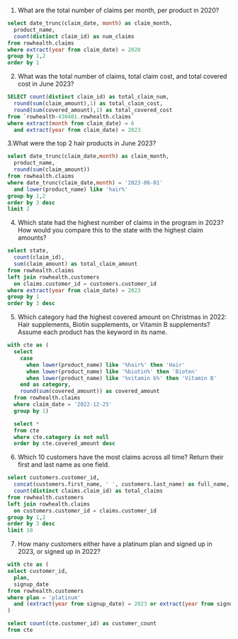 1. What are the total number of claims per month, per product in 2020?

```sql
select date_trunc(claim_date, month) as claim_month,
  product_name,
  count(distinct claim_id) as num_claims
from rowhealth.claims
where extract(year from claim_date) = 2020
group by 1,2
order by 1
```

2. What was the total number of claims, total claim cost, and total covered cost in June 2023?

```sql
SELECT count(distinct claim_id) as total_claim_num,
  round(sum(claim_amount),1) as total_claim_cost,
  round(sum(covered_amount),1) as total_covered_cost
from `rowhealth-430401.rowhealth.claims`
where extract(month from claim_date) = 6
  and extract(year from claim_date) = 2023
```

3.What were the top 2 hair products in June 2023? 

```sql
select date_trunc(claim_date,month) as claim_month,
  product_name,
  round(sum(claim_amount))
from rowhealth.claims
where date_trunc(claim_date,month) = '2023-06-01'
  and lower(product_name) like 'hair%'
group by 1,2
order by 3 desc
limit 2
```

4. Which state had the highest number of claims in the program in 2023? How would you compare this to the state with the highest claim amounts?

```sql
select state,
  count(claim_id),
  sum(claim_amount) as total_claim_amount
from rowhealth.claims 
left join rowhealth.customers
  on claims.customer_id = customers.customer_id
where extract(year from claim_date) = 2023
group by 1
order by 3 desc
```

5. Which category had the highest covered amount on Christmas in 2022: Hair supplements, Biotin supplements, or Vitamin B supplements? Assume each product has the keyword in its name.

```sql
with cte as (
  select
    case 
      when lower(product_name) like '%hair%' then 'Hair'
      when lower(product_name) like '%biotin%' then 'Bioten'
      when lower(product_name) like '%vitamin b%' then 'Vitamin B'
    end as category,
    round(sum(covered_amount)) as covered_amount
  from rowhealth.claims
  where claim_date = '2022-12-25'
  group by 1)

  select *
  from cte
  where cte.category is not null
  order by cte.covered_amount desc
  ```

6. Which 10 customers have the most claims across all time? Return their first and last name as one field.

```sql
select customers.customer_id,
  concat(customers.first_name, ' ', customers.last_name) as full_name,
  count(distinct claims.claim_id) as total_claims
from rowhealth.customers
left join rowhealth.claims
  on customers.customer_id = claims.customer_id
group by 1,2
order by 3 desc
limit 10
```

7. How many customers either have a platinum plan and signed up in 2023, or signed up in 2022?

```sql
with cte as (
select customer_id,
  plan,
  signup_date
from rowhealth.customers
where plan = 'platinum'
  and (extract(year from signup_date) = 2023 or extract(year from signup_date) = 2022)
)

select count(cte.customer_id) as customer_count
from cte
```




